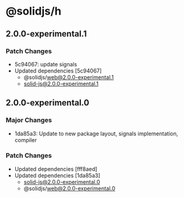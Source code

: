 # @solidjs/h

## 2.0.0-experimental.1

### Patch Changes

- 5c94067: update signals
- Updated dependencies [5c94067]
  - @solidjs/web@2.0.0-experimental.1
  - solid-js@2.0.0-experimental.1

## 2.0.0-experimental.0

### Major Changes

- 1da85a3: Update to new package layout, signals implementation, compiler

### Patch Changes

- Updated dependencies [fff8aed]
- Updated dependencies [1da85a3]
  - solid-js@2.0.0-experimental.0
  - @solidjs/web@2.0.0-experimental.0
